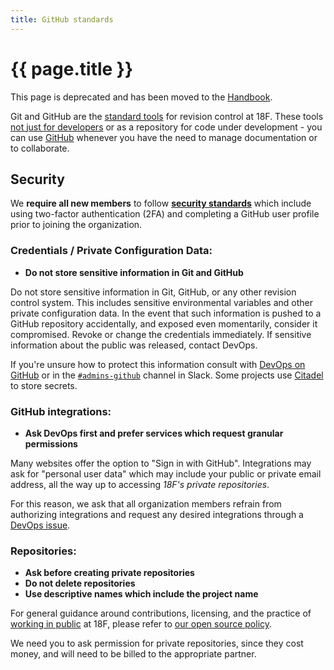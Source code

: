 ```yaml
---
title: GitHub standards
---
```

# {{ page.title }}

This page is deprecated and has been moved to the [Handbook](https://handbook.18f.gov/github/#rules).

Git and GitHub are the [standard
tools](https://github.com/18F/DevOps#approved-toolchain) for revision control at
18F. These tools [not just for
developers](https://18f.gsa.gov/2015/03/03/how-to-use-github-and-the-terminal-a-guide/)
or as a repository for code under development - you can use
[GitHub](https://guides.github.com/introduction/flow/) whenever you have the
need to manage documentation or to collaborate.


## Security

We **require all new members** to follow **[security
standards](https://github.com/fisma-ready/github#readme)** which include using
two-factor authentication (2FA) and completing a GitHub user profile prior to
joining the organization. 

### Credentials / Private Configuration Data:

- **Do not store sensitive information in Git and GitHub**

Do not store sensitive information in Git, GitHub, or any other revision control
system. This includes sensitive environmental variables and other private
configuration data. In the event that such information is pushed to a GitHub
repository accidentally, and exposed even momentarily, consider it compromised.
Revoke or change the credentials immediately. If sensitive information about the
public was released, contact DevOps.

If you're unsure how to protect this information consult with [DevOps on
GitHub](https://github.com/18F/DevOps/issues) or in the
[`#admins-github`](https://18f.slack.com/messages/admins-slack/) channel in
Slack. Some projects use [Citadel](https://github.com/poise/citadel) to store
secrets.

### GitHub integrations:

- **Ask DevOps first and prefer services which request granular permissions**

Many websites offer the option to "Sign in with GitHub". Integrations may ask
for "personal user data" which may include your public or private email address,
all the way up to accessing *18F's private repositories*.

For this reason, we ask that all organization members refrain from authorizing
integrations and request any desired integrations through a [DevOps
issue](https://github.com/18F/DevOps/issues).

### Repositories:

- **Ask before creating private repositories**
- **Do not delete repositories**
- **Use descriptive names which include the project name**

For general guidance around contributions, licensing, and the practice of
[working in
public](https://18f.gsa.gov/2014/07/31/working-in-public-from-day-1/) at 18F,
please refer to [our open source
policy](https://github.com/18F/open-source-policy/blob/master/practice.md).

We need you to ask permission for private repositories, since they cost money,
and will need to be billed to the appropriate partner.
